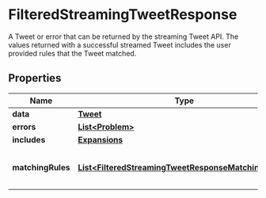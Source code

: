 

# FilteredStreamingTweetResponse

A Tweet or error that can be returned by the streaming Tweet API. The values returned with a successful streamed Tweet includes the user provided rules that the Tweet matched.

## Properties

| Name | Type | Description | Notes |
|------------ | ------------- | ------------- | -------------|
|**data** | [**Tweet**](Tweet.md) |  |  [optional] |
|**errors** | [**List&lt;Problem&gt;**](Problem.md) |  |  [optional] |
|**includes** | [**Expansions**](Expansions.md) |  |  [optional] |
|**matchingRules** | [**List&lt;FilteredStreamingTweetResponseMatchingRules&gt;**](FilteredStreamingTweetResponseMatchingRules.md) | The list of rules which matched the Tweet |  [optional] |



